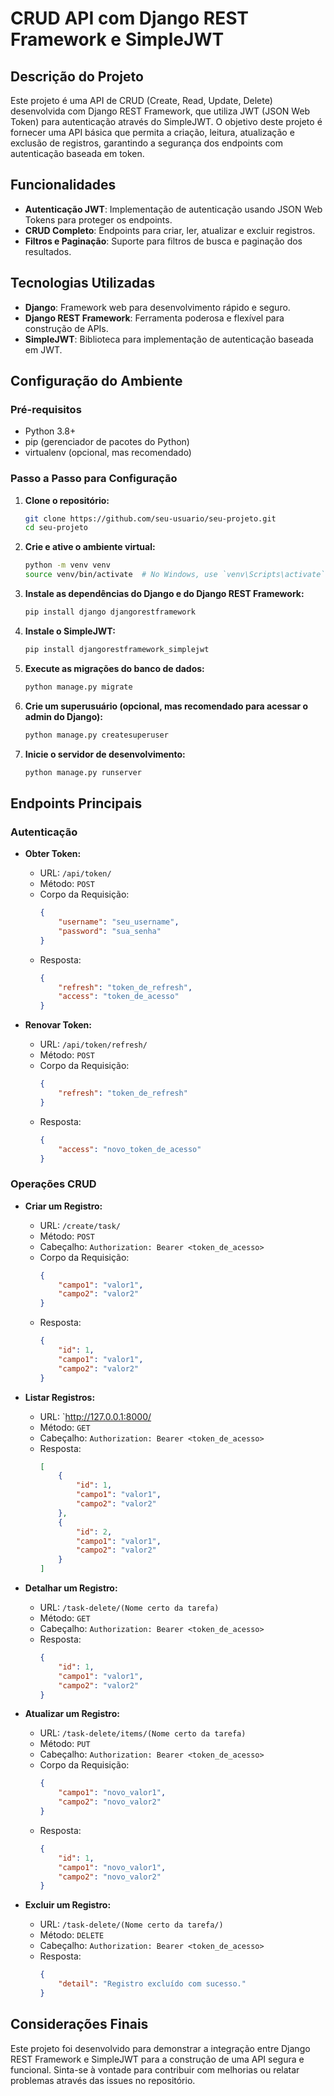# CRUD API com Django REST Framework e SimpleJWT

## Descrição do Projeto

Este projeto é uma API de CRUD (Create, Read, Update, Delete) desenvolvida com Django REST Framework, que utiliza JWT (JSON Web Token) para autenticação através do SimpleJWT. O objetivo deste projeto é fornecer uma API básica que permita a criação, leitura, atualização e exclusão de registros, garantindo a segurança dos endpoints com autenticação baseada em token.

## Funcionalidades

- **Autenticação JWT**: Implementação de autenticação usando JSON Web Tokens para proteger os endpoints.
- **CRUD Completo**: Endpoints para criar, ler, atualizar e excluir registros.
- **Filtros e Paginação**: Suporte para filtros de busca e paginação dos resultados.

## Tecnologias Utilizadas

- **Django**: Framework web para desenvolvimento rápido e seguro.
- **Django REST Framework**: Ferramenta poderosa e flexível para construção de APIs.
- **SimpleJWT**: Biblioteca para implementação de autenticação baseada em JWT.

## Configuração do Ambiente

### Pré-requisitos

- Python 3.8+
- pip (gerenciador de pacotes do Python)
- virtualenv (opcional, mas recomendado)

### Passo a Passo para Configuração

1. **Clone o repositório:**
    ```bash
    git clone https://github.com/seu-usuario/seu-projeto.git
    cd seu-projeto
    ```

2. **Crie e ative o ambiente virtual:**
    ```bash
    python -m venv venv
    source venv/bin/activate  # No Windows, use `venv\Scripts\activate`
    ```

3. **Instale as dependências do Django e do Django REST Framework:**
    ```bash
    pip install django djangorestframework
    ```

4. **Instale o SimpleJWT:**
    ```bash
    pip install djangorestframework_simplejwt
    ```

5. **Execute as migrações do banco de dados:**
    ```bash
    python manage.py migrate
    ```

6. **Crie um superusuário (opcional, mas recomendado para acessar o admin do Django):**
    ```bash
    python manage.py createsuperuser
    ```

7. **Inicie o servidor de desenvolvimento:**
    ```bash
    python manage.py runserver
    ```

## Endpoints Principais

### Autenticação

- **Obter Token:**
    - URL: `/api/token/`
    - Método: `POST`
    - Corpo da Requisição:
      ```json
      {
          "username": "seu_username",
          "password": "sua_senha"
      }
      ```
    - Resposta:
      ```json
      {
          "refresh": "token_de_refresh",
          "access": "token_de_acesso"
      }
      ```

- **Renovar Token:**
    - URL: `/api/token/refresh/`
    - Método: `POST`
    - Corpo da Requisição:
      ```json
      {
          "refresh": "token_de_refresh"
      }
      ```
    - Resposta:
      ```json
      {
          "access": "novo_token_de_acesso"
      }
      ```

### Operações CRUD

- **Criar um Registro:**
    - URL: `/create/task/`
    - Método: `POST`
    - Cabeçalho: `Authorization: Bearer <token_de_acesso>`
    - Corpo da Requisição:
      ```json
      {
          "campo1": "valor1",
          "campo2": "valor2"
      }
      ```
    - Resposta:
      ```json
      {
          "id": 1,
          "campo1": "valor1",
          "campo2": "valor2"
      }
      ```

- **Listar Registros:**
    - URL: `http://127.0.0.1:8000/
    - Método: `GET`
    - Cabeçalho: `Authorization: Bearer <token_de_acesso>`
    - Resposta:
      ```json
      [
          {
              "id": 1,
              "campo1": "valor1",
              "campo2": "valor2"
          },
          {
              "id": 2,
              "campo1": "valor1",
              "campo2": "valor2"
          }
      ]
      ```

- **Detalhar um Registro:**
    - URL: `/task-delete/(Nome certo da tarefa)`
    - Método: `GET`
    - Cabeçalho: `Authorization: Bearer <token_de_acesso>`
    - Resposta:
      ```json
      {
          "id": 1,
          "campo1": "valor1",
          "campo2": "valor2"
      }
      ```

- **Atualizar um Registro:**
    - URL: `/task-delete/items/(Nome certo da tarefa)`
    - Método: `PUT`
    - Cabeçalho: `Authorization: Bearer <token_de_acesso>`
    - Corpo da Requisição:
      ```json
      {
          "campo1": "novo_valor1",
          "campo2": "novo_valor2"
      }
      ```
    - Resposta:
      ```json
      {
          "id": 1,
          "campo1": "novo_valor1",
          "campo2": "novo_valor2"
      }
      ```

- **Excluir um Registro:**
    - URL: `/task-delete/(Nome certo da tarefa/)`
    - Método: `DELETE`
    - Cabeçalho: `Authorization: Bearer <token_de_acesso>`
    - Resposta:
      ```json
      {
          "detail": "Registro excluído com sucesso."
      }
      ```

## Considerações Finais

Este projeto foi desenvolvido para demonstrar a integração entre Django REST Framework e SimpleJWT para a construção de uma API segura e funcional. Sinta-se à vontade para contribuir com melhorias ou relatar problemas através das issues no repositório.

